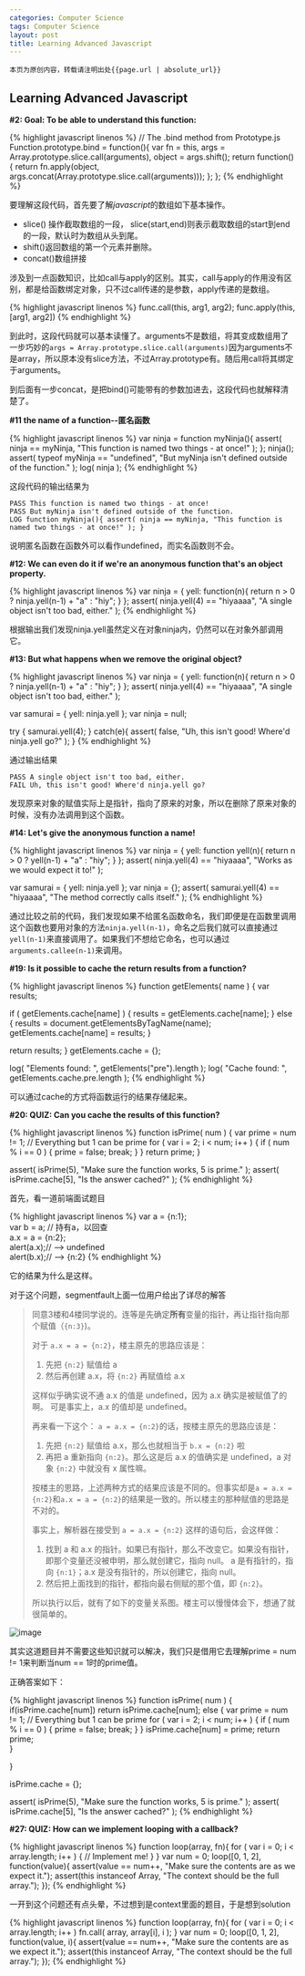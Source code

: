 ```yaml
---
categories: Computer Science
tags: Computer Science
layout: post
title: Learning Advanced Javascript
---
```

```
本页为原创内容，转载请注明出处{{page.url | absolute_url}}
```



## Learning Advanced Javascript

**#2: Goal: To be able to understand this function:**

{% highlight javascript linenos %}
// The .bind method from Prototype.js 
Function.prototype.bind = function(){ 
  var fn = this, args = Array.prototype.slice.call(arguments), object = args.shift(); 
  return function(){ 
    return fn.apply(object, 
      args.concat(Array.prototype.slice.call(arguments))); 
  }; 
};
{% endhighlight %}


要理解这段代码，首先要了解*javascript*的数组如下基本操作。

- slice() 操作截取数组的一段， slice(start,end)则表示截取数组的start到end的一段，默认时为数组从头到尾。
- shift()返回数组的第一个元素并删除。
- concat()数组拼接

涉及到一点函数知识，比如call与apply的区别。其实，call与apply的作用没有区别，都是给函数绑定对象，只不过call传递的是参数，apply传递的是数组。

{% highlight javascript linenos %}
func.call(this, arg1, arg2);
func.apply(this, [arg1, arg2])
{% endhighlight %}

到此时，这段代码就可以基本读懂了。arguments不是数组，将其变成数组用了一步巧妙的`args = Array.prototype.slice.call(arguments)`因为arguments不是array，所以原本没有slice方法，不过Array.prototype有。随后用call将其绑定于arguments。

到后面有一步concat，是把bind()可能带有的参数加进去，这段代码也就解释清楚了。



**#11 the name of a function--匿名函数**

{% highlight javascript linenos %}
var ninja = function myNinja(){ 
  assert( ninja == myNinja, "This function is named two things - at once!" ); 
}; 
ninja(); 
assert( typeof myNinja == "undefined", "But myNinja isn't defined outside of the function." ); 
log( ninja );
{% endhighlight %}

这段代码的输出结果为

```
PASS This function is named two things - at once!
PASS But myNinja isn't defined outside of the function.
LOG function myNinja(){ assert( ninja == myNinja, "This function is named two things - at once!" ); }
```

说明匿名函数在函数外可以看作undefined，而实名函数则不会。



**#12: We can even do it if we're an anonymous function that's an object property.**

{% highlight javascript linenos %}
var ninja = { 
  yell: function(n){ 
    return n > 0 ? ninja.yell(n-1) + "a" : "hiy"; 
  } 
}; 
assert( ninja.yell(4) == "hiyaaaa", "A single object isn't too bad, either." );
{% endhighlight %}

根据输出我们发现ninja.yell虽然定义在对象ninja内，仍然可以在对象外部调用它。



**#13: But what happens when we remove the original object?**

{% highlight javascript linenos %}
var ninja = { 
  yell: function(n){ 
    return n > 0 ? ninja.yell(n-1) + "a" : "hiy"; 
  } 
}; 
assert( ninja.yell(4) == "hiyaaaa", "A single object isn't too bad, either." ); 
 
var samurai = { yell: ninja.yell }; 
var ninja = null; 
 
try { 
  samurai.yell(4); 
} catch(e){ 
  assert( false, "Uh, this isn't good! Where'd ninja.yell go?" ); 
}
{% endhighlight %}

通过输出结果

```
PASS A single object isn't too bad, either.
FAIL Uh, this isn't good! Where'd ninja.yell go?
```

发现原来对象的赋值实际上是指针，指向了原来的对象，所以在删除了原来对象的时候，没有办法调用到这个函数。



**#14: Let's give the anonymous function a name!**

{% highlight javascript linenos %}
var ninja = { 
  yell: function yell(n){ 
    return n > 0 ? yell(n-1) + "a" : "hiy"; 
  } 
}; 
assert( ninja.yell(4) == "hiyaaaa", "Works as we would expect it to!" ); 
 
var samurai = { yell: ninja.yell }; 
var ninja = {}; 
assert( samurai.yell(4) == "hiyaaaa", "The method correctly calls itself." );
{% endhighlight %}

通过比较之前的代码，我们发现如果不给匿名函数命名，我们即便是在函数里调用这个函数也要用对象的方法`ninja.yell(n-1)`，命名之后我们就可以直接通过`yell(n-1)`来直接调用了。如果我们不想给它命名，也可以通过`arguments.callee(n-1)`来调用。



**#19: Is it possible to cache the return results from a function?**

{% highlight javascript linenos %}
function getElements( name ) { 
  var results; 
 
  if ( getElements.cache[name] ) { 
    results = getElements.cache[name]; 
  } else { 
    results = document.getElementsByTagName(name); 
    getElements.cache[name] = results; 
  } 
 
  return results; 
} 
getElements.cache = {}; 
 
log( "Elements found: ", getElements("pre").length ); 
log( "Cache found: ", getElements.cache.pre.length );
{% endhighlight %}

可以通过cache的方式将函数运行的结果存储起来。



**#20: QUIZ: Can you cache the results of this function?**

{% highlight javascript linenos %}
function isPrime( num ) {
  var prime = num != 1; // Everything but 1 can be prime
  for ( var i = 2; i < num; i++ ) {
    if ( num % i == 0 ) {
      prime = false;
      break;
    }
  }
  return prime;
}

assert( isPrime(5), "Make sure the function works, 5 is prime." );
assert( isPrime.cache[5], "Is the answer cached?" );
{% endhighlight %}



首先，看一道前端面试题目

{% highlight javascript linenos %}
var a = {n:1};  
var b = a; // 持有a，以回查  
a.x = a = {n:2};  
alert(a.x);// --> undefined  
alert(b.x);// --> {n:2}
{% endhighlight %}

它的结果为什么是这样。

对于这个问题，segmentfault上面一位用户给出了详尽的解答

> 同意3楼和4楼同学说的。连等是先确定**所有**变量的指针，再让指针指向那个赋值（`{n:3}`)。
>
> 对于 `a.x = a = {n:2}`，楼主原先的思路应该是：
>
> 1. 先把 `{n:2}` 赋值给 a
> 2. 然后再创建 a.x，将 `{n:2}` 再赋值给 a.x
>
> 这样似乎确实说不通 a.x 的值是 undefined，因为 a.x 确实是被赋值了的啊。 可是事实上，a.x 的值却是 undefined。
>
> 再来看一下这个： `a = a.x = {n:2}`的话，按楼主原先的思路应该是：
>
> 1. 先把 `{n:2}` 赋值给 a.x，那么也就相当于 `b.x = {n:2}` 啦
> 2. 再把 a 重新指向 `{n:2}`。那么这是后 a.x 的值确实是 undefined，a 对象 `{n:2}` 中就没有 x 属性嘛。
>
> 按楼主的思路，上述两种方式的结果应该是不同的。但事实却是`a = a.x = {n:2}`和`a.x = a = {n:2}`的结果是一致的。所以楼主的那种赋值的思路是不对的。
>
> 事实上，解析器在接受到 `a = a.x = {n:2}` 这样的语句后，会这样做：
>
> 1. 找到 a 和 a.x 的指针。如果已有指针，那么不改变它。如果没有指针，即那个变量还没被申明，那么就创建它，指向 null。
>    a 是有指针的，指向 `{n:1}`；a.x 是没有指针的，所以创建它，指向 null。
> 2. 然后把上面找到的指针，都指向最右侧赋的那个值，即 `{n:2}`。
>
> 所以执行以后，就有了如下的变量关系图。楼主可以慢慢体会下，想通了就很简单的。

 ![image](https://segmentfault.com/img/bVleKD) 



其实这道题目并不需要这些知识就可以解决，我们只是借用它去理解prime = num != 1来判断当num == 1时的prime值。

正确答案如下：

{% highlight javascript linenos %}
function isPrime( num ) {
  if(isPrime.cache[num]) return isPrime.cache[num];
  else {
      var prime = num != 1; // Everything but 1 can be prime
      for ( var i = 2; i < num; i++ ) {
        if ( num % i == 0 ) {
          prime = false;
          break;
        }
      }
      isPrime.cache[num] = prime;
      return prime;   
  }

}

isPrime.cache = {};

assert( isPrime(5), "Make sure the function works, 5 is prime." );
assert( isPrime.cache[5], "Is the answer cached?" );
{% endhighlight %}



**#27: QUIZ: How can we implement looping with a callback?**

{% highlight javascript linenos %}
function loop(array, fn){
  for ( var i = 0; i < array.length; i++ ) {
    // Implement me!
  }
}
var num = 0;
loop([0, 1, 2], function(value){
  assert(value == num++, "Make sure the contents are as we expect it.");
  assert(this instanceof Array, "The context should be the full array.");
});
{% endhighlight %}

一开到这个问题还有点头晕，不过想到是context里面的题目，于是想到solution

{% highlight javascript linenos %}
function loop(array, fn){
  for ( var i = 0; i < array.length; i++ )
    fn.call( array, array[i], i );
}
var num = 0;
loop([0, 1, 2], function(value, i){
  assert(value == num++, "Make sure the contents are as we expect it.");
  assert(this instanceof Array, "The context should be the full array.");
});
{% endhighlight %}





